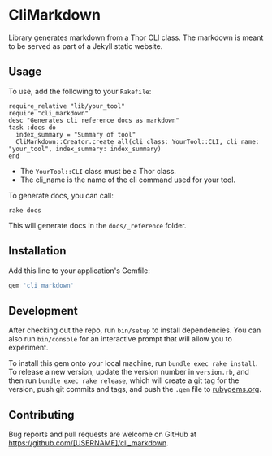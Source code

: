 # CliMarkdown

Library generates markdown from a Thor CLI class.  The markdown is meant to be served as part of a Jekyll static website.

## Usage

To use, add the following to your `Rakefile`:

    require_relative "lib/your_tool"
    require "cli_markdown"
    desc "Generates cli reference docs as markdown"
    task :docs do
      index_summary = "Summary of tool"
      CliMarkdown::Creator.create_all(cli_class: YourTool::CLI, cli_name: "your_tool", index_summary: index_summary)
    end

* The `YourTool::CLI` class must be a Thor class.
* The cli_name is the name of the cli command used for your tool.

To generate docs, you can call:

    rake docs

This will generate docs in the `docs/_reference` folder.

## Installation

Add this line to your application's Gemfile:

```ruby
gem 'cli_markdown'
```

## Development

After checking out the repo, run `bin/setup` to install dependencies. You can also run `bin/console` for an interactive prompt that will allow you to experiment.

To install this gem onto your local machine, run `bundle exec rake install`. To release a new version, update the version number in `version.rb`, and then run `bundle exec rake release`, which will create a git tag for the version, push git commits and tags, and push the `.gem` file to [rubygems.org](https://rubygems.org).

## Contributing

Bug reports and pull requests are welcome on GitHub at https://github.com/[USERNAME]/cli_markdown.
